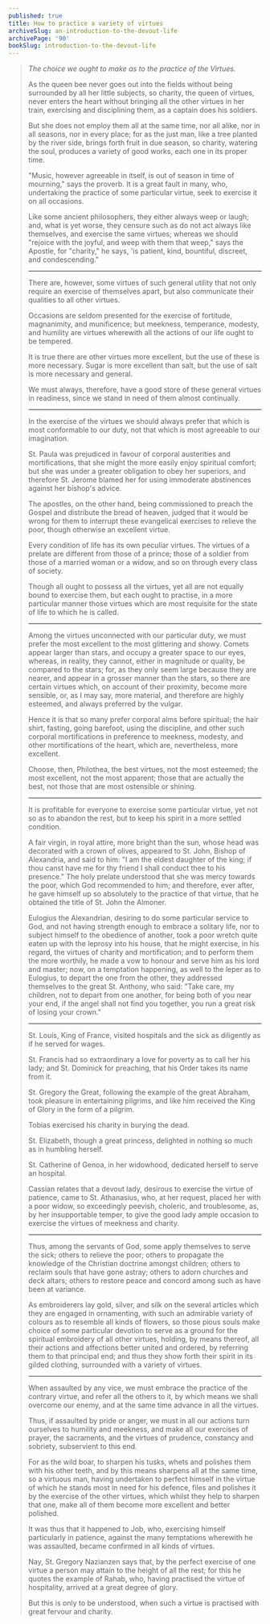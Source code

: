 ```yaml
---
published: true
title: How to practice a variety of virtues
archiveSlug: an-introduction-to-the-devout-life
archivePage: '90'
bookSlug: introduction-to-the-devout-life
---
```


> *The choice we ought to make as to the practice of the Virtues.*
>
> As the queen bee never goes out into the fields without being surrounded by all her little subjects, so charity, the queen of virtues, never enters the heart without bringing all the other virtues in her train, exercising and disciplining them, as a captain does his soldiers.
>
> But she does not employ them all at the same time, nor all alike, nor in all seasons, nor in every place; for as the just man, like a tree planted by the river side, brings forth fruit in due season, so charity, watering the soul, produces a variety of good works, each one in its proper time.
>
> "Music, however agreeable in itself, is out of season in time of mourning," says the proverb. It is a great fault in many, who, undertaking the practice of some particular virtue, seek to exercise it on all occasions.
>
> Like some ancient philosophers, they either always weep or laugh; and, what is yet worse, they censure such as do not act always like themselves, and exercise the same virtues; whereas we should "rejoice with the joyful, and weep with them that weep," says the Apostle, for "charity," he says, 'is patient, kind, bountiful, discreet, and condescending."
>
> ---
> 
> There are, however, some virtues of such general utility that not only require an exercise of themselves apart, but also communicate their qualities to all other virtues.
>
> Occasions are seldom presented for the exercise of fortitude, magnanimity, and munificence; but meekness, temperance, modesty, and humility are virtues wherewith all the actions of our life ought to be tempered.
>
> It is true there are other virtues more excellent, but the use of these is more necessary. Sugar is more excellent than salt, but the use of salt is more necessary and general.
>
> We must always, therefore, have a good store of these general virtues in readiness, since we stand in need of them almost continually.
>
> ---
>
> In the exercise of the virtues we should always prefer that which is most conformable to our duty, not that which is most agreeable to our imagination.
>
> St. Paula was prejudiced in favour of corporal austerities and mortifications, that she might the more easily enjoy spiritual comfort; but she was under a greater obligation to obey her superiors, and therefore St. Jerome blamed her for using immoderate abstinences against her bishop's advice.
>
> The apostles, on the other hand, being commissioned to preach the Gospel and distribute the bread of heaven, judged that it would be wrong for them to interrupt these evangelical exercises to relieve the poor, though otherwise an excellent virtue.
>
> Every condition of life has its own peculiar virtues. The virtues of a prelate are different from those of a prince; those of a soldier from those of a married woman or a widow, and so on through every class of society.
>
> Though all ought to possess all the virtues, yet all are not equally bound to exercise them, but each ought to practise, in a more particular manner those virtues which are most requisite for the state of life to which he is called.
>
> ---
>
> Among the virtues unconnected with our particular duty, we must prefer the most excellent to the most glittering and showy. Comets appear larger than stars, and occupy a greater space to our eyes, whereas, in reality, they cannot, either in magnitude or quality, be compared to the stars; for, as they only seem large because they are nearer, and appear in a grosser manner than the stars, so there are certain virtues which, on account of their proximity, become more sensible, or, as I may say, more material, and therefore are highly esteemed, and always preferred by the vulgar.
>
> Hence it is that so many prefer corporal alms before spiritual; the hair shirt, fasting, going barefoot, using the discipline, and other such corporal mortifications in preference to meekness, modesty, and other mortifications of the heart, which are, nevertheless, more excellent.
>
> Choose, then, Philothea, the best virtues, not the most esteemed; the most excellent, not the most apparent; those that are actually the best, not those that are most ostensible or shining.
>
> ---
>
> It is profitable for everyone to exercise some particular virtue, yet not so as to abandon the rest, but to keep his spirit in a more settled condition.
>
> A fair virgin, in royal attire, more bright than the sun, whose head was decorated with a crown of olives, appeared to St. John, Bishop of Alexandria, and said to him: "I am the eldest daughter of the king; if thou canst have me for thy friend I shall conduct thee to his presence." The holy prelate understood that she was mercy towards the poor, which God recommended to him; and therefore, ever after, he gave himself up so absolutely to the practice of that virtue, that he obtained the title of St. John the Almoner.
>
> Eulogius the Alexandrian, desiring to do some particular service to God, and not having strength enough to embrace a solitary life, nor to subject himself to the obedience of another, took a poor wretch quite eaten up with the leprosy into his house, that he might exercise, in his regard, the virtues of charity and mortification; and to perform them the more worthily, he made a vow to honour and serve him as his lord and master; now, on a temptation happening, as well to the leper as to Eulogius, to depart the one from the other, they addressed themselves to the great St. Anthony, who said: "Take care, my children, not to depart from one another, for being both of you near your end, if the angel shall not find you together, you run a great risk of losing your crown."
>
> ---
>
> St. Louis, King of France, visited hospitals and the sick as diligently as if he served for wages.
>
> St. Francis had so extraordinary a love for poverty as to call her his lady; and St. Dominick for preaching, that his Order takes its name from it.
>
> St. Gregory the Great, following the example of the great Abraham, took pleasure in entertaining pilgrims, and like him received the King of Glory in the form of a pilgrim.
>
> Tobias exercised his charity in burying the dead.
>
> St. Elizabeth, though a great princess, delighted in nothing so much as in humbling herself.
>
> St. Catherine of Genoa, in her widowhood, dedicated herself to serve an hospital.
>
> Cassian relates that a devout lady, desirous to exercise the virtue of patience, came to St. Athanasius, who, at her request, placed her with a poor widow, so exceedingly peevish, choleric, and troublesome, as, by her insupportable temper, to give the good lady ample occasion to exercise the virtues of meekness and charity.
>
> ---
>
> Thus, among the servants of God, some apply themselves to serve the sick; others to relieve the poor; others to propagate the knowledge of the Christian doctrine amongst children; others to reclaim souls that have gone astray; others to adorn churches and deck altars; others to restore peace and concord among such as have been at variance.
>
> As embroiderers lay gold, silver, and silk on the several articles which they are engaged in ornamenting, with such an admirable variety of colours as to resemble all kinds of flowers, so those pious souls make choice of some particular devotion to serve as a ground for the spiritual embroidery of all other virtues, holding, by means thereof, all their actions and affections better united and ordered, by referring them to that principal end; and thus they show forth their spirit in its gilded clothing, surrounded with a variety of virtues.
>
> ---
>
> When assaulted by any vice, we must embrace the practice of the contrary virtue, and refer all the others to it, by which means we shall overcome our enemy, and at the same time advance in all the virtues.
>
> Thus, if assaulted by pride or anger, we must in all our actions turn ourselves to humility and meekness, and make all our exercises of prayer, the sacraments, and the virtues of prudence, constancy and sobriety, subservient to this end.
>
> For as the wild boar, to sharpen his tusks, whets and polishes them with his other teeth, and by this means sharpens all at the same time, so a virtuous man, having undertaken to perfect himself in the virtue of which he stands most in need for his defence, files and polishes it by the exercise of the other virtues, which whilst they help to sharpen that one, make all of them become more excellent and better polished.
>
> It was thus that it happened to Job, who, exercising himself particularly in patience, against the many temptations wherewith he was assaulted, became confirmed in all kinds of virtues.
>
> Nay, St. Gregory Nazianzen says that, by the perfect exercise of one virtue a person may attain to the height of all the rest; for this he quotes the example of Rahab, who, having practised the virtue of hospitality, arrived at a great degree of glory.
>
> But this is only to be understood, when such a virtue is practised with great fervour and charity.
